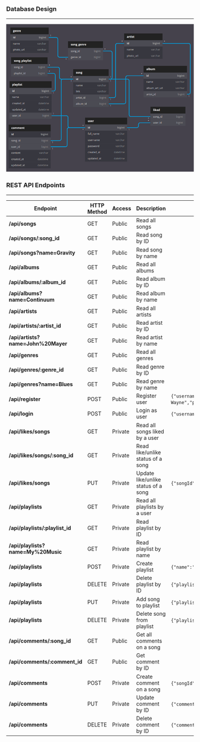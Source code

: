 ### Database Design

---

![](snapshots/database_design.png?raw=true "ER Diagram")


### REST API Endpoints

---

| Endpoint                           | HTTP Method | Access  | Description                         | Sample Request Body                                                                             | Sample Response |
|------------------------------------|-------------|---------|-------------------------------------|-------------------------------------------------------------------------------------------------|-----------------|
| **/api/songs**                     | GET         | Public  | Read all songs                      |                                                                                                 |                 |
| **/api/songs/:song_id**            | GET         | Public  | Read song by ID                     |                                                                                                 |                 |
| **/api/songs?name=Gravity**        | GET         | Public  | Read song by name                   |                                                                                                 |                 |
| **/api/albums**                    | GET         | Public  | Read all albums                     |                                                                                                 |                 |
| **/api/albums/:album_id**          | GET         | Public  | Read album by ID                    |                                                                                                 |                 |
| **/api/albums?name=Continuum**     | GET         | Public  | Read album by name                  |                                                                                                 |                 |
| **/api/artists**                   | GET         | Public  | Read all artists                    |                                                                                                 |                 |
| **/api/artists/:artist_id**        | GET         | Public  | Read artist by ID                   |                                                                                                 |                 |
| **/api/artists?name=John%20Mayer** | GET         | Public  | Read artist by name                 |                                                                                                 |                 |
| **/api/genres**                    | GET         | Public  | Read all genres                     |                                                                                                 |                 |
| **/api/genres/:genre_id**          | GET         | Public  | Read genre by ID                    |                                                                                                 |                 |
| **/api/genres?name=Blues**         | GET         | Public  | Read genre by name                  |                                                                                                 |                 |
| **/api/register**                  | POST        | Public  | Register user                       | `{"username":"bruceW","fullName":"Bruce Wayne","password":"alfred","confirmPassword":"alfred"}` |                 |
| **/api/login**                     | POST        | Public  | Login as user                       | `{"username":"bruceW","password":"alfred"}`                                                     |                 |
| **/api/likes/songs**               | GET         | Private | Read all songs liked by a user      |                                                                                                 |                 |
| **/api/likes/songs/:song_id**      | GET         | Private | Read like/unlike status of a song   |                                                                                                 |                 |
| **/api/likes/songs**               | PUT         | Private | Update like/unlike status of a song | `{"songId":"5"}`                                                                                |                 |
| **/api/playlists**                 | GET         | Private | Read all playlists by a user        |                                                                                                 |                 |
| **/api/playlists/:playlist_id**    | GET         | Private | Read playlist by ID                 |                                                                                                 |                 |
| **/api/playlists?name=My%20Music** | GET         | Private | Read playlist by name               |                                                                                                 |                 |
| **/api/playlists**                 | POST        | Private | Create playlist                     | `{"name":"My Music"}`                                                                           |                 |
| **/api/playlists**                 | DELETE      | Private | Delete playlist by ID               | `{"playlistId":"10"}`                                                                           |                 |
| **/api/playlists**                 | PUT         | Private | Add song to playlist                | `{"playlistId":"10","songId":"5"}`                                                              |                 |
| **/api/playlists**                 | DELETE      | Private | Delete song from playlist           | `{"playlistId":"10","songId":"5"}`                                                              |                 |
| **/api/comments/:song_id**         | GET         | Public  | Get all comments on a song          |                                                                                                 |                 |
| **/api/comments/:comment_id**      | GET         | Public  | Get comment by ID                   |                                                                                                 |                 |
| **/api/comments**                  | POST        | Private | Create comment on a song            | `{"songId":"5"}`                                                                                |                 |
| **/api/comments**                  | PUT         | Private | Update comment by ID                | `{"commentId":"2"}`                                                                             |                 |
| **/api/comments**                  | DELETE      | Private | Delete comment by ID                | `{"commentId":"2"}`                                                                             |                 |